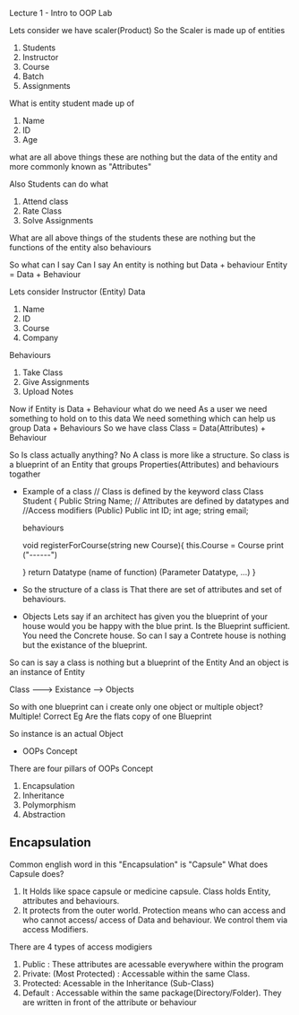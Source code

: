 
Lecture 1 - Intro to OOP Lab

Lets consider we have scaler(Product)
So the Scaler is made up of entities 
1. Students
2. Instructor
3. Course
4. Batch
5. Assignments

What is entity student made up of 
1. Name
2. ID
3. Age 

what are all above things these are nothing but the data of the entity
and more commonly known as "Attributes"

Also Students can do what 
1. Attend class
2. Rate Class
3. Solve Assignments

What are all above things of the students  these are nothing but the functions of the entity also behaviours

So what can I say 
Can I say 
An entity is nothing but Data + behaviour 
Entity = Data + Behaviour 

Lets consider Instructor (Entity)
Data 
1. Name
2. ID
3. Course
4. Company

Behaviours
1. Take Class
2. Give Assignments
3. Upload Notes

Now if Entity is Data + Behaviour what do we need 
As a user we need something to hold on to this data 
We need something which can help us group  Data + Behaviours
So we have class
Class = Data(Attributes) + Behaviour 

So Is class actually anything?
No A class is more like a structure.
So class is a blueprint of an Entity that groups Properties(Attributes) and behaviours togather

- Example of a class 
// Class is defined by the keyword class
Class Student {
    Public String Name; // Attributes are defined by datatypes and
                        //Access modifiers (Public)
    Public int ID;
    int age;
    string email;

    behaviours

    void registerForCourse(string new Course){
        this.Course = Course
        print ("------")

    }
    return Datatype (name of function) (Parameter Datatype, ...)
}

- So the structure of a class is That there are set of attributes and set of behaviours.

- Objects
Lets say if an architect has given you the blueprint of your house would you be happy with the blue print. Is the Blueprint sufficient.
You need the Concrete house.
So can I say a Contrete house is nothing but the existance of the blueprint.

So can is say a class is nothing but a blueprint of the Entity
And an object is an instance of Entity

Class ---> Existance --> Objects

So with one blueprint can i create only one object or multiple object?
Multiple! Correct 
Eg Are the flats copy of one Blueprint

So instance is an actual Object





- OOPs Concept 

There are four pillars of OOPs Concept 
1. Encapsulation
2. Inheritance
3. Polymorphism
4. Abstraction

## Encapsulation
Common english word in this "Encapsulation" is "Capsule"
What does Capsule does?
1. It Holds like space capsule or medicine capsule.
Class holds Entity, attributes and behaviours.
2. It protects from the outer world.
Protection means who can access and who cannot access/ access of Data and behaviour.
We control them via access Modifiers.

There are 4 types of access modigiers
1. Public : These attributes are acessable everywhere within the program
2. Private: (Most Protected) : Accessable within the same Class.
3. Protected: Acessable in the Inheritance (Sub-Class)
4. Default : Accessable within the same package(Directory/Folder). 
They are written in front of the attribute or behaviour


